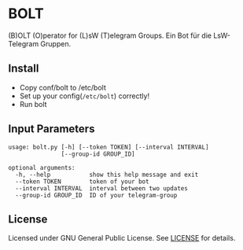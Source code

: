 # BOLT
(B)OLT (O)perator for (L)sW (T)elegram Groups. Ein Bot für die LsW-Telegram Gruppen.


Install
-------

- Copy conf/bolt to /etc/bolt
- Set up your config(`/etc/bolt`) correctly!
- Run bolt


Input Parameters
----------------

```
usage: bolt.py [-h] [--token TOKEN] [--interval INTERVAL]
               [--group-id GROUP_ID]

optional arguments:
  -h, --help           show this help message and exit
  --token TOKEN        token of your bot
  --interval INTERVAL  interval between two updates
  --group-id GROUP_ID  ID of your telegram-group
```


License
-------
Licensed under GNU General Public License.
See [LICENSE](./LICENSE) for details.
